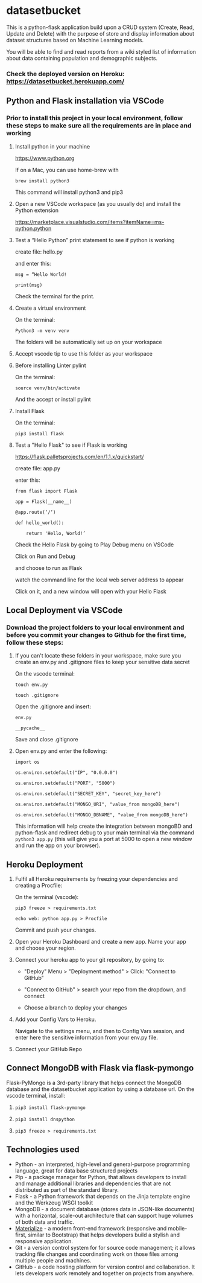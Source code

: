 # datasetbucket

This is a python-flask application build upon a CRUD system (Create, Read, Update and Delete) 
with the purpose of store and display information about dataset structures based on Machine Learning models.

You will be able to find and read reports from a wiki styled list of information 
about data containing population and demographic subjects.

### Check the deployed version on Heroku: https://datasetbucket.herokuapp.com/

## Python and Flask installation via VSCode

### Prior to install this project in your local environment, follow these steps to make sure all the requirements are in place and working

1. Install python in your machine

    https://www.python.org

    If on a Mac, you can use home-brew with 

    `brew install python3`

    This command will install python3 and pip3

2. Open a new VSCode workspace (as you usually do) and install the Python extension

    https://marketplace.visualstudio.com/items?itemName=ms-python.python

3. Test a “Hello Python” print statement to see if python is working

    create file: hello.py

    and enter this:

    `msg = “Hello World!`

    `print(msg)`

    Check the terminal for the print.

4. Create a virtual environment

    On the terminal:

    `Python3 -m venv venv`

    The folders will be automatically set up on your workspace

5. Accept vscode tip to use this folder as your workspace

6. Before installing Linter pylint

    On the terminal:

    ` source venv/bin/activate `

    And the accept or install pylint

7. Install Flask

    On the terminal:

    ` pip3 install flask `

8. Test a "Hello Flask" to see if Flask is working

    https://flask.palletsprojects.com/en/1.1.x/quickstart/

    create file: app.py

    enter this:

    `from flask import Flask`

    `app = Flask(__name__)`


    `@app.route(‘/‘)`

    `def hello_world():`

    `    return 'Hello, World!’`

    Check the Hello Flask by going to Play Debug menu on VSCode

    Click on Run and Debug

    and choose to run as Flask

    watch the command line for the local web server address to appear

    Click on it, and a new window will open with your Hello Flask

## Local Deployment via VSCode
### Download the project folders to your local environment and before you commit your changes to Github for the first time, follow these steps:

1. If you can't locate these folders in your workspace, make sure you create an env.py and .gitignore files to keep your sensitive data secret

    On the vscode terminal:

    `touch env.py`

    `touch .gitignore`

    Open the .gitignore and insert:

    `env.py`

    `__pycache__`

    Save and close .gitignore

2. Open env.py and enter the following:

    `import os`

    `os.environ.setdefault("IP", "0.0.0.0")`

    `os.environ.setdefault("PORT", "5000")`

    `os.environ.setdefault("SECRET_KEY", "secret_key_here")`

    `os.environ.setdefault("MONGO_URI", "value_from mongoDB_here")`

    `os.environ.setdefault("MONGO_DBNAME", "value_from mongoDB_here")`

    This information will help create the integration between mongoBD and python-flask and redirect debug to your main terminal via the command `python3 app.py` (this will give you a port at 5000 to open a new window and run the app on your browser).

## Heroku Deployment

1. Fulfil all Heroku requirements by freezing your dependencies and creating a Procfile:

    On the terminal (vscode):

    `pip3 freeze > requirements.txt`

    `echo web: python app.py > Procfile`

    Commit and push your changes.

2. Open your Heroku Dashboard and create a new app. Name your app and choose your region.

3. Connect your heroku app to your git repository, by going to:

    - "Deploy" Menu > "Deployment method" > Click: "Connect to GitHub"

    - "Connect to GitHub" > search your repo from the dropdown, and connect

    - Choose a branch to deploy your changes

4. Add your Config Vars to Heroku.

    Navigate to the settings menu, and then to Config Vars session, and enter here the sensitive information from your env.py file.

5. Connect your GitHub Repo

## Connect MongoDB with Flask via flask-pymongo

Flask-PyMongo is a 3rd-party library that helps connect the MongoDB database and the datasetbucket application by using a database url. On the vscode terminal, install:

1. `pip3 install flask-pymongo`

2. `pip3 install dnspython`

3. `pip3 freeze > requirements.txt`


## Technologies used

- Python - an interpreted, high-level and general-purpose programming language, great for data base structured projects
- Pip - a package manager for Python, that allows developers to install and manage additional libraries and dependencies that are not distributed as part of the standard library.
- Flask - a Python framework that depends on the Jinja template engine and the Werkzeug WSGI toolkit
- MongoDB - a document database (stores data in JSON-like documents) with a horizontal, scale-out architecture that can support huge volumes of both data and traffic.
- [Materialize](https://materializecss.com/) - a modern front-end framework (responsive and mobile-first, similar to Bootstrap) that helps developers build a stylish and responsive application.
- Git - a version control system for for source code management; it allows tracking file changes and coordinating work on those files among multiple people and machines.
- GitHub - a code hosting platform for version control and collaboration. It lets developers work remotely and together on projects from anywhere.